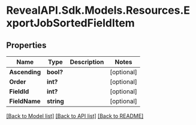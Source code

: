 # RevealAPI.Sdk.Models.Resources.ExportJobSortedFieldItem
## Properties

Name | Type | Description | Notes
------------ | ------------- | ------------- | -------------
**Ascending** | **bool?** |  | [optional] 
**Order** | **int?** |  | [optional] 
**FieldId** | **int?** |  | [optional] 
**FieldName** | **string** |  | [optional] 

[[Back to Model list]](../README.md#documentation-for-models) [[Back to API list]](../README.md#documentation-for-api-endpoints) [[Back to README]](../README.md)

